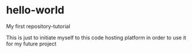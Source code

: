 # hello-world
My first repository-tutorial

This is just to initiate myself to this code hosting platform in order to use it for my future project 
